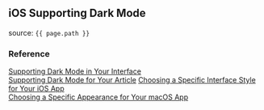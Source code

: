 ## iOS Supporting Dark Mode
source: `{{ page.path }}`


### Reference
[Supporting Dark Mode in Your Interface](https://developer.apple.com/documentation/xcode/supporting_dark_mode_in_your_interface)  
[Supporting Dark Mode for Your Article](https://developer.apple.com/documentation/apple_news/apple_news_format/supporting_dark_mode_for_your_article?language=data)
[Choosing a Specific Interface Style for Your iOS App](https://developer.apple.com/documentation/xcode/supporting_dark_mode_in_your_interface/choosing_a_specific_interface_style_for_your_ios_app)  
[Choosing a Specific Appearance for Your macOS App](https://developer.apple.com/documentation/appkit/nsappearancecustomization/choosing_a_specific_appearance_for_your_macos_app)
